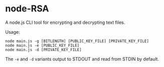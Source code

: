 # node-RSA

A node.js CLI tool for encrypting and decrypting text files.

Usage:
```
node main.js -g [BITLENGTH] [PUBLIC_KEY_FILE] [PRIVATE_KEY_FILE]
node main.js -e [PUBLIC_KEY_FILE]
node main.js -d [PRIVATE_KEY_FILE]
```
The `-e` and `-d` variants output to STDOUT and read from STDIN by default.
